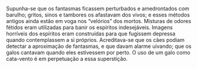 ﻿Supunha-se que os fantasmas ficassem perturbados e amedrontados com barulho; gritos, sinos e tambores os afastavam dos vivos; e esses métodos antigos ainda estão em voga nos “velórios” dos mortos. Misturas de odores fétidos eram utilizadas para banir os espíritos indesejáveis. Imagens horríveis dos espíritos eram construídas para que fugissem depressa quando contemplassem a si próprios. Acreditava-se que os cães podiam detectar a aproximação de fantasmas, e que davam alarme uivando; que os galos cantavam quando eles estivessem por perto. O uso de um galo como cata-vento é em  perpetuação a essa superstição.